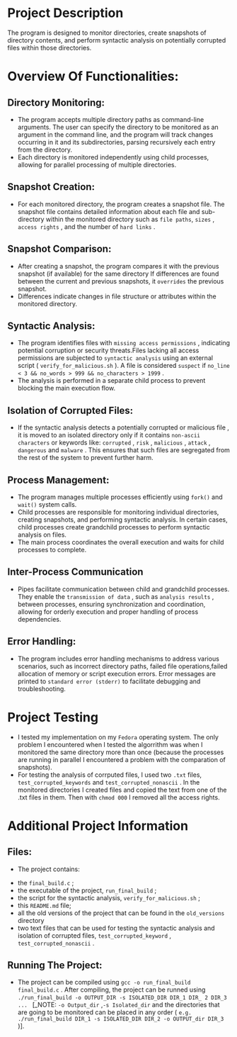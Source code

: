 # Project Description

The program is designed to monitor directories, create snapshots of directory contents, and perform syntactic analysis on potentially corrupted files within those directories.

# Overview Of Functionalities:

## Directory Monitoring:

* The program accepts multiple directory paths as command-line arguments. The user can specify the directory to be monitored as an argument in the command line, and the program will track changes occurring in it and its subdirectories, parsing recursively each entry from the directory.
* Each directory is monitored independently using child processes, allowing for parallel processing of multiple directories.

## Snapshot Creation:

* For each monitored directory, the program creates a snapshot file. The snapshot file contains detailed information about each file and sub-directory within the monitored directory such as  `file paths`,  `sizes` ,  `access rights` , and the number of  `hard links` .

## Snapshot Comparison:

* After creating a snapshot, the program compares it with the previous snapshot (if available) for the same directory If differences are found between the current and previous snapshots, it  `overrides`  the previous snapshot.
* Differences indicate changes in file structure or attributes within the monitored directory.

## Syntactic Analysis:

* The program identifies files with  `missing access permissions` , indicating potential corruption or security threats.Files lacking all access permissions are subjected to  `syntactic analysis`  using an external script ( `verify_for_malicious.sh` ). A file is considered  `suspect`  if  `no_line < 3 && no_words > 999 && no_characters > 1999` .
* The analysis is performed in a separate child process to prevent blocking the main execution flow.

## Isolation of Corrupted Files:

* If the syntactic analysis detects a potentially corrupted or malicious file , it is moved to an isolated directory only if it contains  `non-ascii characters`  or keywords like:  `corrupted` ,  `risk` ,  `malicious` ,  `attack` , `dangerous`  and  `malware` . This ensures that such files are segregated from the rest of the system to prevent further harm.

## Process Management:

* The program manages multiple processes efficiently using  `fork()`  and  `wait()`  system calls.
* Child processes are responsible for monitoring individual directories, creating snapshots, and performing syntactic analysis. In certain cases, child processes create grandchild processes to perform syntactic analysis on files.
* The main process coordinates the overall execution and waits for child processes to complete.

## Inter-Process Communication

* Pipes facilitate communication between child and grandchild processes. They enable the  `transmission of data` , such as  `analysis results` , between processes, ensuring synchronization and coordination, allowing for orderly execution and proper handling of process dependencies.

## Error Handling:

* The program includes error handling mechanisms to address various scenarios, such as incorrect directory paths, failed file operations,failed allocation of memory or script execution errors. Error messages are printed to  `standard error (stderr)`  to facilitate debugging and troubleshooting.

# Project Testing

* I tested my implementation on my  `Fedora`  operating system. The only problem I encountered when I tested the algorrithm was when I monitored the same directory more than once (because the processes are running in parallel I encountered a problem with the comparation of snapshots). 
* For testing the analysis of corrputed files, I used two  `.txt`  files,  `test_corrupted_keywords`  and  `test_corrupted_nonascii` . In the monitored directories I created files and copied the text from one of the .txt files in them. Then with  `chmod 000`  I removed all the access rights.

# Additional Project Information

## Files:

* The project contains: 
- the  `final_build.c` ;
- the executable of the project,  `run_final_build` ; 
- the script for the syntactic analysis,  `verify_for_malicious.sh` ; 
- this  `README.md`  file;
- all the old versions of the project that can be found in the  `old_versions`  directory
- two text files that can be used for testing the syntactic analysis and isolation of corrupted files,  `test_corrupted_keyword` , `test_corrupted_nonascii` .

## Running The Project:

* The project can be compiled using  `gcc -o run_final_build final_build.c` . After compiling, the project can be runned using  `./run_final_build -o OUTPUT_DIR -s ISOLATED_DIR DIR_1 DIR_ 2 DIR_3 ... ` [_NOTE:  `-o Output_dir` ,`-s Isolated_dir` and the directories that are going to be monitored can be placed in any order ( `e.g. ./run_final_build DIR_1 -s ISOLATED_DIR DIR_2 -o OUTPUT_dir DIR_3` )].


